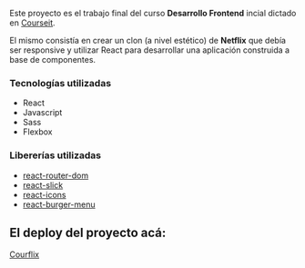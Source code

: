 Este proyecto es el trabajo final del curso **Desarrollo Frontend** incial dictado en [Courseit](http://courseit.io). 

El mismo consistía en crear un clon (a nivel estético) de **Netflix** que debía ser responsive y utilizar React para desarrollar una aplicación construida a base de componentes.

### Tecnologías utilizadas

- React
- Javascript
- Sass
- Flexbox

### Libererías utilizadas

- [react-router-dom](https://reactrouter.com/)
- [react-slick](https://react-slick.neostack.com/)
- [react-icons](https://react-icons.github.io/react-icons/)
- [react-burger-menu](https://github.com/negomi/react-burger-menu)



## El deploy del proyecto acá: 
[Courflix](https://react-courflix-pk.vercel.app/)

